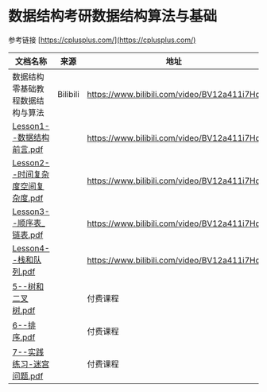 # 数据结构考研数据结构算法与基础


参考链接 [https://cplusplus.com/](https://cplusplus.com/)


| 文档名称                                                     | 来源     | 地址                                        |
| ------------------------------------------------------------ | -------- | ------------------------------------------- |
| 数据结构零基础教程数据结构与算法                             | Bilibili | https://www.bilibili.com/video/BV12a411i7Hd |
| [Lesson1--数据结构前言.pdf](Lesson1--数据结构前言.pdf)       |          | https://www.bilibili.com/video/BV12a411i7Hd |
| [Lesson2--时间复杂度空间复杂度.pdf](Lesson2--时间复杂度空间复杂度.pdf) |          | https://www.bilibili.com/video/BV12a411i7Hd |
| [Lesson3--顺序表_链表.pdf](Lesson3--顺序表_链表.pdf)         |          | https://www.bilibili.com/video/BV12a411i7Hd |
| [Lesson4--栈和队列.pdf](Lesson4--栈和队列.pdf)               |          | https://www.bilibili.com/video/BV12a411i7Hd |
| [5--树和二叉树.pdf](5--树和二叉树.pdf)                       |          | 付费课程                                    |
| [6--排序.pdf](6--排序.pdf)                                   |          | 付费课程                                    |
| [7--实践练习-迷宫问题.pdf](7--实践练习-迷宫问题.pdf)         |          | 付费课程                                    |



